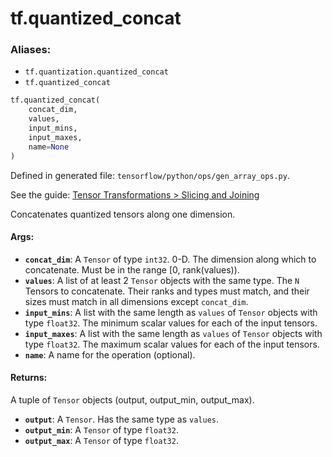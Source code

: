 <div itemscope itemtype="http://developers.google.com/ReferenceObject">
<meta itemprop="name" content="tf.quantized_concat" />
</div>

# tf.quantized_concat

### Aliases:

* `tf.quantization.quantized_concat`
* `tf.quantized_concat`

``` python
tf.quantized_concat(
    concat_dim,
    values,
    input_mins,
    input_maxes,
    name=None
)
```



Defined in generated file: `tensorflow/python/ops/gen_array_ops.py`.

See the guide: [Tensor Transformations > Slicing and Joining](../../../api_guides/python/array_ops.md#Slicing_and_Joining)

Concatenates quantized tensors along one dimension.

#### Args:

* <b>`concat_dim`</b>: A `Tensor` of type `int32`.
    0-D.  The dimension along which to concatenate.  Must be in the
    range [0, rank(values)).
* <b>`values`</b>: A list of at least 2 `Tensor` objects with the same type.
    The `N` Tensors to concatenate. Their ranks and types must match,
    and their sizes must match in all dimensions except `concat_dim`.
* <b>`input_mins`</b>: A list with the same length as `values` of `Tensor` objects with type `float32`.
    The minimum scalar values for each of the input tensors.
* <b>`input_maxes`</b>: A list with the same length as `values` of `Tensor` objects with type `float32`.
    The maximum scalar values for each of the input tensors.
* <b>`name`</b>: A name for the operation (optional).


#### Returns:

A tuple of `Tensor` objects (output, output_min, output_max).

* <b>`output`</b>: A `Tensor`. Has the same type as `values`.
* <b>`output_min`</b>: A `Tensor` of type `float32`.
* <b>`output_max`</b>: A `Tensor` of type `float32`.